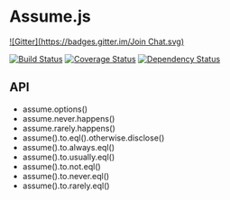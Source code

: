 # Assume.js

[![Gitter](https://badges.gitter.im/Join Chat.svg)](https://gitter.im/analog-nico/assumejs?utm_source=badge&utm_medium=badge&utm_campaign=pr-badge&utm_content=badge)

[![Build Status](https://travis-ci.org/analog-nico/assumejs.svg?branch=master)](https://travis-ci.org/analog-nico/assumejs) [![Coverage Status](https://img.shields.io/coveralls/analog-nico/assumejs.svg)](https://coveralls.io/r/analog-nico/assumejs?branch=master) [![Dependency Status](https://david-dm.org/analog-nico/assumejs.svg)](https://david-dm.org/analog-nico/assumejs)

## API

- assume.options()
- assume.never.happens()
- assume.rarely.happens()
- assume().to.eql().otherwise.disclose()
- assume().to.always.eql()
- assume().to.usually.eql()
- assume().to.not.eql()
- assume().to.never.eql()
- assume().to.rarely.eql()